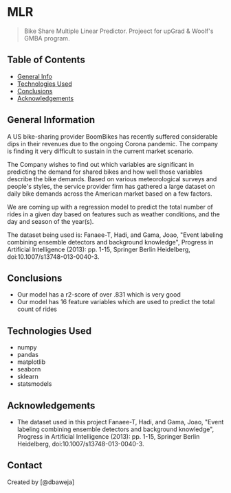 # MLR
> Bike Share Multiple Linear Predictor. Projeect for upGrad & Woolf's GMBA program.

## Table of Contents
* [General Info](#general-information)
* [Technologies Used](#technologies-used)
* [Conclusions](#conclusions)
* [Acknowledgements](#acknowledgements)

<!-- You can include any other section that is pertinent to your problem -->

## General Information

A US bike-sharing provider BoomBikes has recently suffered considerable dips in their revenues due to the ongoing Corona pandemic. The company is finding it very difficult to sustain in the current market scenario.

The Company wishes to find out which variables are significant in predicting the demand for shared bikes and how well those variables describe the bike demands. Based on various meteorological surveys and people's styles, the service provider firm has gathered a large dataset on daily bike demands across the American market based on a few factors. 

We are coming up with a regression model to predict the total number of rides in a given day based on features such as weather conditions, and the day and season of the year(s). 

The dataset being used is:
Fanaee-T, Hadi, and Gama, Joao, "Event labeling combining ensemble detectors and background knowledge", Progress in Artificial Intelligence (2013): pp. 1-15, Springer Berlin Heidelberg, doi:10.1007/s13748-013-0040-3.

## Conclusions
- Our model has a r2-score of over .831 which is very good
- Our model has 16 feature variables which are used to predict the total count of rides

## Technologies Used
- numpy
- pandas
- matplotlib
- seaborn
- sklearn
- statsmodels

## Acknowledgements
- The dataset used in this project
Fanaee-T, Hadi, and Gama, Joao, "Event labeling combining ensemble detectors and background knowledge", Progress in Artificial Intelligence (2013): pp. 1-15, Springer Berlin Heidelberg, doi:10.1007/s13748-013-0040-3.

## Contact
Created by [@dbaweja]
